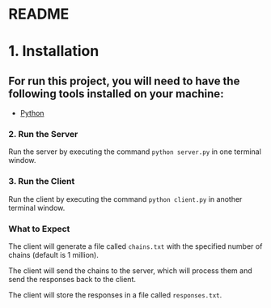 # README

# 1. Installation

## For run this project, you will need to have the following tools installed on your machine:

- [Python](https://Python.org)

### 2. Run the Server

Run the server by executing the command `python server.py` in one terminal window.

### 3. Run the Client

Run the client by executing the command `python client.py` in another terminal window.

### What to Expect

The client will generate a file called `chains.txt` with the specified number of chains (default is 1 million).

The client will send the chains to the server, which will process them and send the responses back to the client.

The client will store the responses in a file called `responses.txt`.